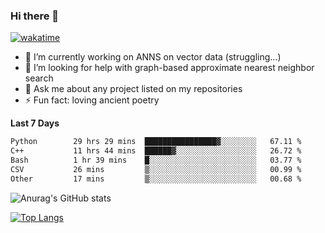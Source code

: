 ### Hi there 👋

[![wakatime](https://wakatime.com/badge/user/8906da98-c623-4aff-ac00-99cb42e09b38.svg)](https://wakatime.com/@8906da98-c623-4aff-ac00-99cb42e09b38)

- 🔭 I’m currently working on ANNS on vector data (struggling...)
- 🤔 I’m looking for help with graph-based approximate nearest neighbor search
- 💬 Ask me about any project listed on my repositories
- ⚡ Fun fact: loving ancient poetry


**Last 7 Days**
<!--START_SECTION:waka-->

```txt
Python        29 hrs 29 mins  ████████████████▓░░░░░░░░   67.11 %
C++           11 hrs 44 mins  ██████▓░░░░░░░░░░░░░░░░░░   26.72 %
Bash          1 hr 39 mins    █░░░░░░░░░░░░░░░░░░░░░░░░   03.77 %
CSV           26 mins         ▒░░░░░░░░░░░░░░░░░░░░░░░░   00.99 %
Other         17 mins         ▒░░░░░░░░░░░░░░░░░░░░░░░░   00.68 %
```

<!--END_SECTION:waka-->

![Anurag's GitHub stats](https://github-readme-stats.vercel.app/api?username=matchyc&count_private=true&show_icons=true&theme=vue)

[![Top Langs](https://github-readme-stats.vercel.app/api/top-langs/?username=matchyc&langs_count=4&&hide=perl,raku,html,javascript,shell,roff,prolog)](https://github.com/anuraghazra/github-readme-stats)
